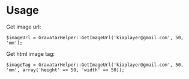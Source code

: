 Usage
=====

Get image url:

    $imageUrl = GravatarHelper::GetImageUrl('kiaplayer@gmail.com', 50, 'mm');

Get html image tag:

    $imageTag = GravatarHelper::GetImageUrl('kiaplayer@gmail.com', 50, 'mm', array('height' => 50, 'width' => 50));

